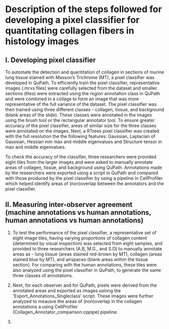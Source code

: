 # Description of the steps followed for developing a pixel classifier for quantitating collagen fibers in histology images

## I. Developing pixel classifier

To automate the detection and quantitation of collagen in sections of murine lung tissue stained with Masson’s Trichrome (MT), a pixel classifier was developed in QuPath. To efficiently train the pixel classifier, representative images (.mrxs files) were carefully selected from the dataset and smaller sections (tiles) were extracted using the region annotation class in QuPath and were combined in a collage to form an image that was more representative of the full variance of the dataset. The pixel classifier was then trained using three different classes - collagen, tissue, and background (blank areas of the slide). These classes were annotated in the images using the brush tool or the rectangular annotator tool. To ensure greater accuracy of the pixel classifier, areas of similar size for the three classes were annotated on the images. Next, a RTrees pixel classifier was created with the full resolution the the following features: Gaussian, Laplacian of Gaussian, Hessian min max and middle eigenvalues and Structure tensor in max and middle eigenvalues. 

To check the accuracy of the classifier, three researchers were provided eight tiles from the larger images and were asked to manually annotate areas of collagen, tissue, and background using QuPath. Annotations made by the researchers were exported using a script in QuPath and compared with those produced by the pixel classifier by using a pipeline in CellProfiler which helped identify areas of (non)overlap between the annotators and the pixel classifier.

## II. Measuring inter-observer agreement (machine annotations vs human annotations, human annotations vs human annotations)

1. To test the performance of the pixel classifier, a representative set of eight image tiles, having varying proportions of collagen content (determined by visual inspection) was selected from eight samples, and provided to three researchers (A.B, M.G., and S.D) to manually annotate areas as - lung tissue (areas stained red-brown by MT), collagen (areas stained blue by MT), and airspaces (blank areas within the tissue section). For comparing with the human annotations, these tiles were also analyzed using the pixel classifier in QuPath, to generate the same three classes of annotations.

2. Next, for each observer and for QuPath, pixels were derived from the annotated areas and exported as images usinng the 'Export_Annotations_Singleclass' script. These images were further analyzed to meausre the areas of (non)overlap in the collagen annotations a using CellProfiler (Collagen_Annotator_comparison.cppipe) pipeline.

3. 
